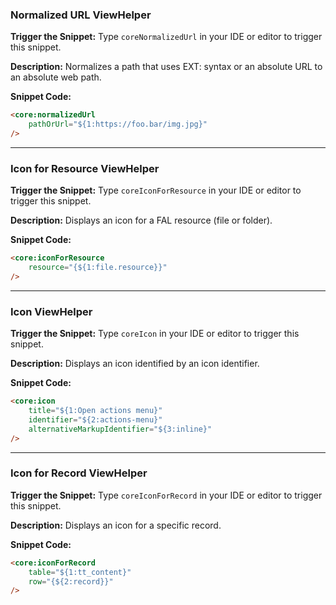 ### Normalized URL ViewHelper

**Trigger the Snippet:** Type `coreNormalizedUrl` in your IDE or editor to trigger this snippet.

**Description:**
Normalizes a path that uses EXT: syntax or an absolute URL to an absolute web path.

**Snippet Code:**

```html
<core:normalizedUrl
    pathOrUrl="${1:https://foo.bar/img.jpg}"
/>
```

---

### Icon for Resource ViewHelper

**Trigger the Snippet:** Type `coreIconForResource` in your IDE or editor to trigger this snippet.

**Description:**
Displays an icon for a FAL resource (file or folder).

**Snippet Code:**

```html
<core:iconForResource
    resource="{${1:file.resource}}"
/>
```

---

### Icon ViewHelper

**Trigger the Snippet:** Type `coreIcon` in your IDE or editor to trigger this snippet.

**Description:**
Displays an icon identified by an icon identifier.

**Snippet Code:**

```html
<core:icon
    title="${1:Open actions menu}"
    identifier="${2:actions-menu}"
    alternativeMarkupIdentifier="${3:inline}"
/>
```

---

### Icon for Record ViewHelper

**Trigger the Snippet:** Type `coreIconForRecord` in your IDE or editor to trigger this snippet.

**Description:**
Displays an icon for a specific record.

**Snippet Code:**

```html
<core:iconForRecord
    table="${1:tt_content}"
    row="{${2:record}}"
/>
```
